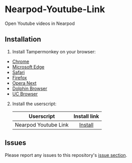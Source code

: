 # Nearpod-Youtube-Link

Open Youtube videos in Nearpod

## Installation

1. Install Tampermonkey on your browser:
  * [Chrome](https://www.tampermonkey.net/?ext=dhdg&browser=chrome)
  * [Microsoft Edge](https://www.tampermonkey.net/?ext=dhdg&browser=edge)
  * [Safari](https://www.tampermonkey.net/?ext=dhdg&browser=safari)
  * [Firefox](https://www.tampermonkey.net/?ext=dhdg&browser=firefox)
  * [Opera Next](https://www.tampermonkey.net/?ext=dhdg&browser=opera)
  * [Dolphin Browser](https://www.tampermonkey.net/?ext=dhdg&browser=dolphin)
  * [UC Browser](https://www.tampermonkey.net/?ext=dhdg&browser=ucweb)  

2. Install the userscript:

	| Userscript             | Install link |
	|------------------------|:------------:|
	| Nearpod Youtube Link   | [Install](https://github.com/BlazerYoo/Nearpod-Youtube-Link/raw/main/Nearpod_Youtube_Link.user.js) |

## Issues

Please report any issues to this repository's [issue section](https://github.com/BlazerYoo/Nearpod-Youtube-Link/issues).
